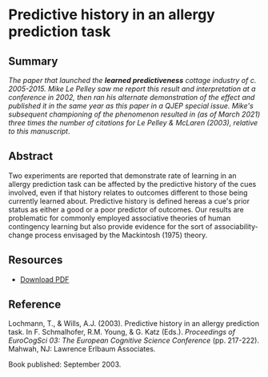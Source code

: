 # Predictive history in an allergy prediction task

## Summary

_The paper that launched the **learned predictiveness** cottage industry of
c. 2005-2015. Mike Le Pelley saw me report this result and interpretation at
a conference in 2002, then ran his alternate demonstration of the effect
and published it in the same year as this paper in a QJEP special issue. 
Mike's subsequent championing of the phenomenon resulted in (as of March 2021)
three times the number of citations for Le Pelley & McLaren (2003), relative 
to this manuscript_. 

## Abstract

Two experiments are reported that demonstrate rate of learning in an allergy
prediction task can be affected by the predictive history of the cues involved,
even if that history relates to outcomes different to those being currently
learned about. Predictive history is defined hereas a cue's prior status as
either a good or a poor predictor of outcomes.  Our results are problematic for
commonly employed associative theories of human contingency learning but also
provide evidence for the sort of associability-change process envisaged by
the Mackintosh (1975) theory.

## Resources

- [Download PDF](http://www.willslab.org.uk/pubs/2003lochmannwills.pdf)

## Reference

Lochmann, T., & Wills, A.J. (2003). Predictive history in an allergy prediction task. In F. Schmalhofer, R.M. Young, & G. Katz (Eds.). _Proceedings of EuroCogSci 03: The European Cognitive Science Conference_ (pp. 217-222). Mahwah, NJ: Lawrence Erlbaum Associates. 

Book published: September 2003.
